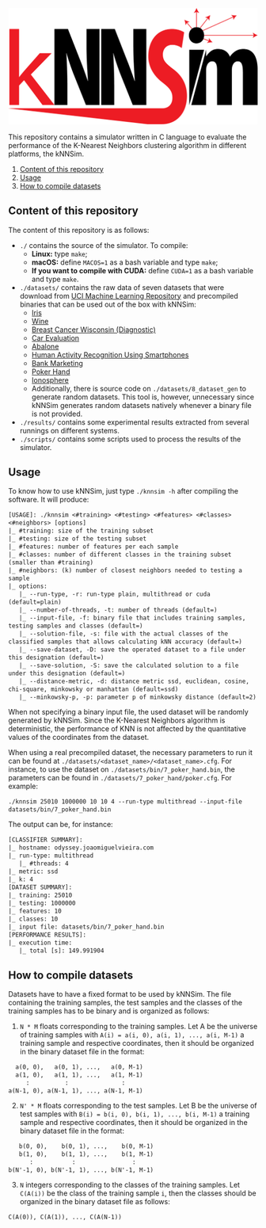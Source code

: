 ![knnsim_logo](logo/logo.png "kNNSim")

This repository contains a simulator written in C language to evaluate the performance of the K-Nearest Neighbors clustering algorithm in different platforms, the kNNSim.

1. [Content of this repository](#content-of-this-repository)
2. [Usage](#usage)
3. [How to compile datasets](#how-to-compile-datasets)

## Content of this repository

The content of this repository is as follows:
* `./` contains the source of the simulator. To compile:
  - **Linux:** type `make`;
  - **macOS:** define `MACOS=1` as a bash variable and type `make`;
  - **If you want to compile with CUDA:** define `CUDA=1` as a bash variable and type `make`.
* `./datasets/` contains the raw data of seven datasets that were download from [UCI Machine Learning Repository](https://archive.ics.uci.edu/ml/index.php) and precompiled binaries that can be used out of the box with kNNSim:
  * [Iris](https://archive.ics.uci.edu/ml/datasets/Iris)
  * [Wine](https://archive.ics.uci.edu/ml/datasets/Wine)
  * [Breast Cancer Wisconsin (Diagnostic)](https://archive.ics.uci.edu/ml/datasets/Breast+Cancer+Wisconsin+%28Diagnostic%29)
  * [Car Evaluation](https://archive.ics.uci.edu/ml/datasets/Car+Evaluation)
  * [Abalone](https://archive.ics.uci.edu/ml/datasets/Abalone)
  * [Human Activity Recognition Using Smartphones](https://archive.ics.uci.edu/ml/datasets/Human+Activity+Recognition+Using+Smartphones)
  * [Bank Marketing](https://archive.ics.uci.edu/ml/datasets/Bank+Marketing)
  * [Poker Hand](https://archive.ics.uci.edu/ml/datasets/Poker+Hand)
  * [Ionosphere](https://archive.ics.uci.edu/ml/datasets/ionosphere)
  * Additionally, there is source code on `./datasets/8_dataset_gen` to generate random datasets. This tool is, however, unnecessary since kNNSim generates random datasets natively whenever a binary file is not provided.
* `./results/` contains some experimental results extracted from several runnings on different systems.
* `./scripts/` contains some scripts used to process the results of the simulator.

## Usage

To know how to use kNNSim, just type `./knnsim -h` after compiling the software. It will produce:
```
[USAGE]: ./knnsim <#training> <#testing> <#features> <#classes> <#neighbors> [options]
|_ #training: size of the training subset
|_ #testing: size of the testing subset
|_ #features: number of features per each sample
|_ #classes: number of different classes in the training subset (smaller than #training)
|_ #neighbors: (k) number of closest neighbors needed to testing a sample
|_ options:
   |_ --run-type, -r: run-type plain, multithread or cuda (default=plain)
   |_ --number-of-threads, -t: number of threads (default=)
   |_ --input-file, -f: binary file that includes training samples, testing samples and classes (default=)
   |_ --solution-file, -s: file with the actual classes of the classified samples that allows calculating kNN accuracy (default=)
   |_ --save-dataset, -D: save the operated dataset to a file under this designation (default=)
   |_ --save-solution, -S: save the calculated solution to a file under this designation (default=)
   |_ --distance-metric, -d: distance metric ssd, euclidean, cosine, chi-square, minkowsky or manhattan (default=ssd)
   |_ --minkowsky-p, -p: parameter p of minkowsky distance (default=2)
```

When not specifying a binary input file, the used dataset will be randomly generated by kNNSim. Since the K-Nearest Neighbors algorithm is deterministic, the performance of KNN is not affected by the quantitative values of the coordinates from the dataset.

When using a real precompiled dataset, the necessary parameters to run it can be found at `./datasets/<dataset_name>/<dataset_name>.cfg`. For instance, to use the dataset on `./datasets/bin/7_poker_hand.bin`, the parameters can be found in `./datasets/7_poker_hand/poker.cfg`. For example:
```
./knnsim 25010 1000000 10 10 4 --run-type multithread --input-file datasets/bin/7_poker_hand.bin
```

The output can be, for instance:
```
[CLASSIFIER SUMMARY]:
|_ hostname: odyssey.joaomiguelvieira.com
|_ run-type: multithread
   |_ #threads: 4
|_ metric: ssd
|_ k: 4
[DATASET SUMMARY]:
|_ training: 25010
|_ testing: 1000000
|_ features: 10
|_ classes: 10
|_ input file: datasets/bin/7_poker_hand.bin
[PERFORMANCE RESULTS]:
|_ execution time:
   |_ total [s]: 149.991904
```

## How to compile datasets

Datasets have to have a fixed format to be used by kNNSim. The file containing the training samples, the test samples and the classes of the training samples has to be binary and is organized as follows:
1. `N * M` floats corresponding to the training samples. Let A be the universe of training samples with `A(i) = a(i, 0), a(i, 1), ..., a(i, M-1)` a training sample and respective coordinates, then it should be organized in the binary dataset file in the format:
```
  a(0, 0),   a(0, 1), ...,   a(0, M-1)
  a(1, 0),   a(1, 1), ...,   a(1, M-1)
     :          :               :
a(N-1, 0), a(N-1, 1), ..., a(N-1, M-1)
```
2. `N' * M` floats corresponding to the test samples. Let B be the universe of test samples with `B(i) = b(i, 0), b(i, 1), ..., b(i, M-1)` a training sample and respective coordinates, then it should be organized in the binary dataset file in the format:
```
   b(0, 0),    b(0, 1), ...,    b(0, M-1)
   b(1, 0),    b(1, 1), ...,    b(1, M-1)
      :           :                :
b(N'-1, 0), b(N'-1, 1), ..., b(N'-1, M-1)
```
3. `N` integers corresponding to the classes of the training samples. Let `C(A(i))` be the class of the training sample `i`, then the classes should be organized in the binary dataset file as follows:
```
C(A(0)), C(A(1)), ..., C(A(N-1))
```
